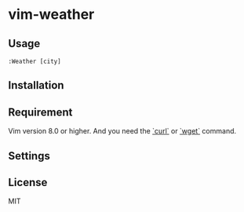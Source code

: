 # vim-weather

## Usage
`:Weather [city]`

## Installation
<!--
[vim-plug](https://github.com/junegunn/vim-plug)
Add this line to your .vimrc file
```
Plug 'yorimoi/vim-weather'
```
`:PlugInstall`
-->

## Requirement
Vim version 8.0 or higher.
And you need the [\`curl\`](https://curl.haxx.se/) or [\`wget\`](https://www.gnu.org/software/wget/) command.

## Settings

## License
MIT
